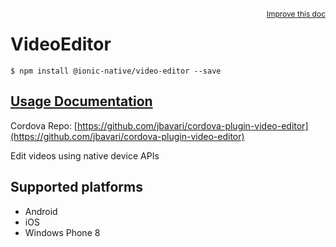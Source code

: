 
<a style="float:right;font-size:12px;" href="http://github.com/driftyco/ionic-native/edit/master/src/@ionic-native/plugins/video-editor/index.ts#L118">
  Improve this doc
</a>

# VideoEditor
<!-- end header block -->

```
$ npm install @ionic-native/video-editor --save
```

## [Usage Documentation](https://ionicframework.com/docs/v2/native/video-editor/)

Cordova Repo: [https://github.com/jbavari/cordova-plugin-video-editor](https://github.com/jbavari/cordova-plugin-video-editor)

<!-- description -->
Edit videos using native device APIs

<!-- @platforms tag -->
## Supported platforms

- Android
- iOS
- Windows Phone 8

<!-- @platforms tag end -->
<!-- end for prop in method.decorators[0].argumentInfo -->
<!-- end content block -->
<!-- end body block -->
